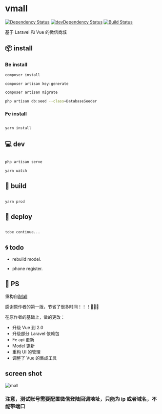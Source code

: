 # vmall

[![Dependency Status](https://david-dm.org/vicvinc/imall.svg)](https://david-dm.org/vicvinc/imall)
[![devDependency Status](https://david-dm.org/vicvinc/imall/dev-status.svg)](https://david-dm.org/vicvinc/imall#info=devDependencies)
[![Build Status](https://travis-ci.org/vicvinc/vomic.svg?branch=master)](https://travis-ci.org/vicvinc/imall)

基于 Laravel 和 Vue 的微信商城

## 📦 install

### Be install

```bash
composer install

composer artisan key:generate

composer artisan migrate

php artisan db:seed --class=DatabaseSeeder
```

### Fe install

```bash

yarn install

```

## 💻 dev

```bash

php artisan serve

yarn watch

```

## 🔨 build

```bash

yarn prod

```

## 🚀 deploy

```bash

tobe continue...

```

## 🌀 todo

- rebuild model.

- phone register.

## 💫 PS

重构自[iMall](https://github.com/PassionZale/iMall)

感谢原作者的第一版，节省了很多时间！！！👏👏👏

在原作者的基础上，做的更改：

- 升级 Vue 到 2.0
- 升级部分 Laravel 依赖包
- Fe api 更新
- Model 更新
- 重构 UI 的管理
- 调整了 Vue 的集成工具

## screen shot

![mall](./screen_shot.png)

### 注意，测试账号需要配置微信登陆回调地址，只能为 ip 或者域名，不能带端口
